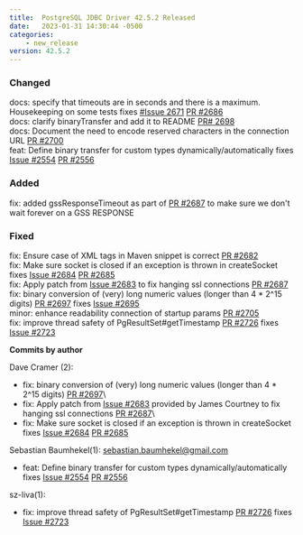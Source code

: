 ```yaml
---
title:  PostgreSQL JDBC Driver 42.5.2 Released
date:   2023-01-31 14:30:44 -0500
categories:
    - new_release
version: 42.5.2
---
```


### Changed
docs: specify that timeouts are in seconds and there is a maximum. Housekeeping on some tests fixes [#Issue 2671](https://github.com/pgjdbc/pgjdbc/issues/2671) [PR #2686](https://github.com/pgjdbc/pgjdbc/pull/2686)\
docs: clarify binaryTransfer and add it to README [PR# 2698](https://github.com/pgjdbc/pgjdbc/pull/2698)\
docs: Document the need to encode reserved characters in the connection URL [PR #2700](https://github.com/pgjdbc/pgjdbc/pull/2700)\
feat: Define binary transfer for custom types dynamically/automatically fixes [Issue #2554](https://github.com/pgjdbc/pgjdbc/issues/2554) [PR #2556](https://github.com/pgjdbc/pgjdbc/pull/2556)

### Added
fix: added gssResponseTimeout as part of [PR #2687](https://github.com/pgjdbc/pgjdbc/pull/2687) to make sure we don't wait forever on a GSS RESPONSE

### Fixed
fix: Ensure case of XML tags in Maven snippet is correct [PR #2682](https://github.com/pgjdbc/pgjdbc/pull/2682)\
fix: Make sure socket is closed if an exception is thrown in createSocket fixes [Issue #2684](https://github.com/pgjdbc/pgjdbc/issues/2684) [PR #2685](https://github.com/pgjdbc/pgjdbc/pull/2685)\
fix: Apply patch from [Issue #2683](https://github.com/pgjdbc/pgjdbc/issues/2683) to fix hanging ssl connections [PR #2687](https://github.com/pgjdbc/pgjdbc/pull/2687)\
fix: binary conversion of (very) long numeric values (longer than 4 * 2^15 digits) [PR #2697](https://github.com/pgjdbc/pgjdbc/pull/2697) fixes [Issue #2695](https://github.com/pgjdbc/pgjdbc/issues/2695)\
minor: enhance readability connection of startup params [PR #2705](https://github.com/pgjdbc/pgjdbc/pull/2785)\
fix: improve thread safety of PgResultSet#getTimestamp [PR #2726](https://github.com/pgjdbc/pgjdbc/pull/2726) fixes [Issue #2723](https://github.com/pgjdbc/pgjdbc/issues/2723)



<!--more-->

**Commits by author**

Dave Cramer (2):
- fix: binary conversion of (very) long numeric values (longer than 4 * 2^15 digits) [PR #2697](https://github.com/pgjdbc/pgjdbc/pull/2697)\
- fix: Apply patch from [Issue #2683](https://github.com/pgjdbc/pgjdbc/issues/2683) provided by James Courtney to fix hanging ssl connections [PR #2687](https://github.com/pgjdbc/pgjdbc/pull/2687)\
- fix: Make sure socket is closed if an exception is thrown in createSocket fixes [Issue #2684](https://github.com/pgjdbc/pgjdbc/issues/2684) [PR #2685](https://github.com/pgjdbc/pgjdbc/pull/2685)

Sebastian Baumhekel(1): <sebastian.baumhekel@gmail.com>
- feat: Define binary transfer for custom types dynamically/automatically fixes [Issue #2554](https://github.com/pgjdbc/pgjdbc/issues/2554) [PR #2556](https://github.com/pgjdbc/pgjdbc/pull/2556)

sz-liva(1):
- fix: improve thread safety of PgResultSet#getTimestamp [PR #2726](https://github.com/pgjdbc/pgjdbc/pull/2726) fixes [Issue #2723](https://github.com/pgjdbc/pgjdbc/issues/2723)


    